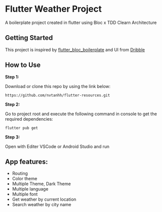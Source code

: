# Flutter Weather Project

A boilerplate project created in flutter using Bloc x TDD Clearn Architecture

## Getting Started

This project is inspired by [flutter_bloc_boilerplate](https://github.com/wem2017/flutter_bloc_boilerplate) and UI from [Dribble](https://dribbble.com/shots/15162632-Weather-app/attachments/6902166)


## How to Use

**Step 1:**

Download or clone this repo by using the link below:

```
https://github.com/nvtanhh/flutter-resources.git
```

**Step 2:**

Go to project root and execute the following command in console to get the required dependencies:

```
flutter pub get
```

**Step 3:**

Open with Editer VSCode or Android Studio and run

## App features:

* Routing
* Color theme
* Multiple Theme, Dark Theme
* Multiple language
* Multiple font
* Get weather by current location
* Search weather by city name
